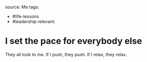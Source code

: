 source: Me
tags:
- #life-lessons 
- #leadership
relevant:

# I set the pace for everybody else

They all look to me. If I push, they push. If I relax, they relax.
